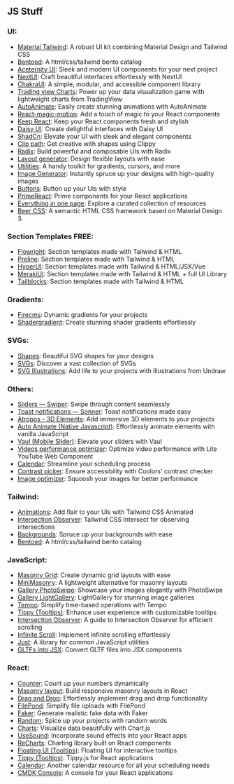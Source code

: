 ## JS Stuff

### UI:

-   [Material Tailwind](https://www.material-tailwind.com/): A robust UI kit combining Material Design and Tailwind CSS
-   [Bentoed](https://bentoed.vercel.app/): A html/css/tailwind bento catalog
-   [Aceternity UI](https://ui.aceternity.com/): Sleek and modern UI components for your next project
-   [NextUI](https://nextui.org/): Craft beautiful interfaces effortlessly with NextUI
-   [ChakraUI](https://chakra-ui.com/): A simple, modular, and accessible component library
-   [Trading view Charts](https://www.tradingview.com/lightweight-charts/): Power up your data visualization game with lightweight charts from TradingView
-   [AutoAnimate](https://auto-animate.formkit.com/): Easily create stunning animations with AutoAnimate
-   [React-magic-motion](https://www.react-magic-motion.com/): Add a touch of magic to your React components
-   [Keep React](https://react.keepdesign.io/): Keep your React components fresh and stylish
-   [Daisy UI](https://daisyui.com/): Create delightful interfaces with Daisy UI
-   [ShadCn](https://ui.shadcn.com/): Elevate your UI with sleek and elegant components
-   [Clip path](https://bennettfeely.com/clippy/): Get creative with shapes using Clippy
-   [Radix](https://www.radix-ui.com/primitives): Build powerful and composable UIs with Radix
-   [Layout generator](https://layout.bradwoods.io/): Design flexible layouts with ease
-   [Utilities](https://omatsuri.app/): A handy toolkit for gradients, cursors, and more
-   [Image Generator](https://www.freepik.com/pikaso): Instantly spruce up your designs with high-quality images
-   [Buttons](https://buttons.ibelick.com/): Button up your UIs with style
-   [PrimeReact](https://primereact.org/): Prime components for your React applications
-   [Everything in one page](https://freesets.vercel.app/): Explore a curated collection of resources
-   [Beer CSS](https://www.beercss.com/): A semantic HTML CSS framework based on Material Design 3.

### Section Templates FREE:

-   [Flowright](https://flowrift.com/c/blog): Section templates made with Tailwind & HTML
-   [Preline](https://preline.co/examples.html): Section templates made with Tailwind & HTML
-   [HyperUI](https://www.hyperui.dev/components/marketing): Section templates made with Tailwind & HTML/JSX/Vue
-   [MerakiUI](https://www.hyperui.dev/components/marketing): Section templates made with Tailwind & HTML + full UI Library
-   [Tailblocks](https://tailblocks.cc/): Section templates made with Tailwind & HTML

### Gradients:

-   [Firecms](https://neat.firecms.co/): Dynamic gradients for your projects
-   [Shadergradient](https://www.shadergradient.co/): Create stunning shader gradients effortlessly

### SVGs:

-   [Shapes](https://shapes.framer.website/): Beautiful SVG shapes for your designs
-   [SVGs](https://svgl.vercel.app/): Discover a vast collection of SVGs
-   [SVG Illustrations](https://undraw.co/illustrations): Add life to your projects with illustrations from Undraw

### Others:

-   [Sliders — Swiper](https://swiperjs.com/): Swipe through content seamlessly
-   [Toast notifications — Sonner](https://sonner.emilkowal.ski/): Toast notifications made easy
-   [Atropos - 3D Elements](https://atroposjs.com/): Add immersive 3D elements to your projects
-   [Auto Animate (Native Javascript)](https://auto-animate.formkit.com/): Effortlessly animate elements with vanilla JavaScript
-   [Vaul (Mobile Slider)](https://vaul.emilkowal.ski/): Elevate your sliders with Vaul
-   [Videos performance optimizer](https://lite.youtube.com/): Optimize video performance with Lite YouTube Web Component
-   [Calendar](https://wicky.nillia.ms/cally): Streamline your scheduling process
-   [Contrast picker](https://coolors.co/contrast-checker/483c14-d2cfcb): Ensure accessibility with Coolors' contrast checker
-   [Image optimizer](https://squoosh.app/): Squoosh your images for better performance

### Tailwind:

-   [Animations](https://www.tailwindcss-animated.com/): Add flair to your UIs with Tailwind CSS Animated
-   [Intersection Observer](https://github.com/heidkaemper/tailwindcss-intersect): Tailwind CSS Intersect for observing intersections
-   [Backgrounds](https://bg.ibelick.com/): Spruce up your backgrounds with ease
-   [Bentoed](https://bentoed.vercel.app/): A html/css/tailwind bento catalog

### JavaScript:

-   [Masonry Grid](https://masonry.desandro.com/): Create dynamic grid layouts with ease
-   [MiniMasonry](https://spope.github.io/MiniMasonry.js): A lightweight alternative for masonry layouts
-   [Gallery PhotoSwipe](https://photoswipe.com/): Showcase your images elegantly with PhotoSwipe
-   [Gallery LightGallery](https://www.lightgalleryjs.com/): LightGallery for stunning image galleries
-   [Tempo](https://tempo.formkit.com/): Simplify time-based operations with Tempo
-   [Tippy (Tooltips)](https://atomiks.github.io/tippyjs): Enhance user experience with customizable tooltips
-   [Intersection Observer](https://www.youtube.com/watch?v=T24PsErQGPg): A guide to Intersection Observer for efficient scrolling
-   [Infinite Scroll](https://www.youtube.com/watch?v=FA1Y4pamIP8): Implement infinite scrolling effortlessly
-   [Just](https://github.com/angus-c/just): A library for common JavaScript utilities
-   [GLTFs into JSX](https://github.com/pmndrs/gltfjsx): Convert GLTF files into JSX components

### React:

-   [Counter](https://use-count-up.vercel.app/): Count up your numbers dynamically
-   [Masonry layout](https://blog.logrocket.com/create-responsive-masonry-layouts-react-app): Build responsive masonry layouts in React
-   [Drag and Drop](https://drag-and-drop.formkit.com/): Effortlessly implement drag and drop functionality
-   [FilePond](https://pqina.nl/filepond): Simplify file uploads with FilePond
-   [Faker](https://fakerjs.dev/): Generate realistic fake data with Faker
-   [Random](https://www.npmjs.com/package/random-words): Spice up your projects with random words
-   [Charts](https://www.chartjs.org/docs/latest): Visualize data beautifully with Chart.js
-   [UseSound](https://github.com/joshwcomeau/use-sound): Incorporate sound effects into your React apps
-   [ReCharts](https://recharts.org/en-US): Charting library built on React components
-   [Floating UI (Tooltips)](https://floating-ui.com/): Floating UI for interactive tooltips
-   [Tippy (Tooltips)](https://github.com/atomiks/tippyjs-react): Tippy.js for React applications
-   [Calendar](https://wicky.nillia.ms/cally): Another calendar resource for all your scheduling needs
-   [CMDK Console](https://github.com/pacocoursey/cmdk): A console for your React applications
